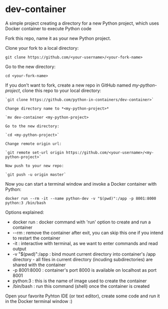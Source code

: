 # dev-container
A simple project creating a directory for a new Python project, which uses Docker container to execute Python code

Fork this repo, name it as your new Python project.

Clone your fork to a local directory:

`git clone https://github.com/<your-username>/<your-fork-name>`

Go to the new directory:

`cd <your-fork-name>`

If you don't want to fork, create a new repo in GitHub named *my-python-project*, clone this repo to your local directory:

    `git clone https://github.com/python-in-containers/dev-container>`

    Change directory name to *<my-python-project>*

    `mv dev-container <my-python-project>

    Go to the new directory:

    `cd <my-python-project>`

    Change remote origin url:
    
    `git remote set-url origin https://github.com/<your-username>/<my-python-project>`
    
    Now push to your new repo:
    
    `git push -u origin master`

Now you can start a terminal window and invoke a Docker container with Python:

`docker run --rm -it --name python-dev -v "$(pwd)":/app -p 8001:8000 python:3 /bin/bash`

Options explained:

* docker run : docker command with 'run' option to create and run a container
* --rm : remove the container after exit, you can skip this one if you intend to restart the container
* -it : interactive with terminal, as we want to enter commands and read output
* -v "$(pwd)":/app : bind mount current directory into container's /app directory - all files in
                     current directory (incuding subdirectories) are shared with the container
* -p 8001:8000 : container's port 8000 is available on localhost as port 8001
* python:3 : this is the name of image used to create the container
* /bin/bash : run this command (shell) once the container is created

Open your favorite Pyhton IDE (or text editor), create some code and run it in the Docker terminal window :)

